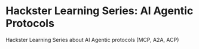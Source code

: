 # Hackster Learning Series: AI Agentic Protocols

Hackster Learning Series about AI Agentic protocols (MCP, A2A, ACP)
